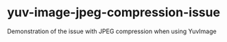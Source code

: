 # yuv-image-jpeg-compression-issue
Demonstration of the issue with JPEG compression when using YuvImage 
